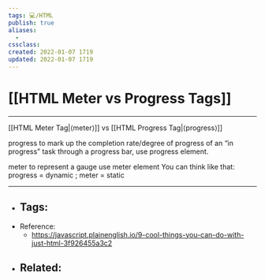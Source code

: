 ```yaml
---
tags: 💻️/HTML 
publish: true
aliases: 
  - 
cssclass: 
created: 2022-01-07 1719
updated: 2022-01-07 1719
---
```


# [[HTML Meter vs Progress Tags]]

---

[[HTML Meter Tag|⟨meter⟩]] vs [[HTML Progress Tag|⟨progress⟩]]

progress to mark up the completion rate/degree of progress of an “in progress” task through a progress bar, use progress element.

meter to represent a gauge use meter element
You can think like that: progress = dynamic ; meter = static

---

- Tags: 
	- 
- Reference:
	- <https://javascript.plainenglish.io/9-cool-things-you-can-do-with-just-html-3f926455a3c2>
- Related:
	- 
